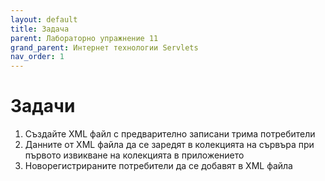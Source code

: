 ```yaml
---
layout: default
title: Задача 
parent: Лабораторно упражнение 11
grand_parent: Интернет технологии Servlets
nav_order: 1
---
```


# Задачи

1. Създайте XML файл с предварително записани трима потребители
2. Данните от XML файла да се заредят в колекцията на сървъра при първото извикване на колекцията в приложението
3. Новорегистрираните потребители да се добавят в XML файла

